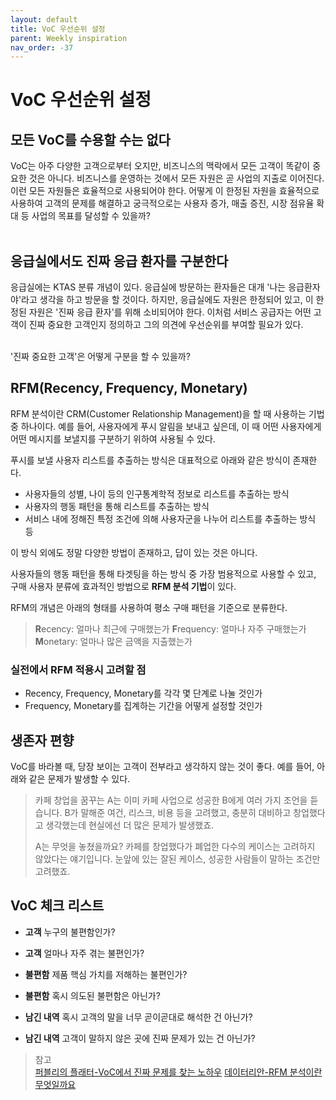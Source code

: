 ```yaml
---
layout: default
title: VoC 우선순위 설정
parent: Weekly inspiration
nav_order: -37
---
```


# VoC 우선순위 설정

## 모든 VoC를 수용할 수는 없다

VoC는 아주 다양한 고객으로부터 오지만, 비즈니스의 맥락에서 모든 고객이 똑같이 중요한 것은 아니다. 비즈니스를 운영하는 것에서 모든 자원은 곧 사업의 지출로 이어진다. 이런 모든 자원들은 효율적으로 사용되어야 한다. 어떻게 이 한정된 자원을 효율적으로 사용하여 고객의 문제를 해결하고 궁극적으로는 사용자 증가, 매출 증진, 시장 점유율 확대 등 사업의 목표를 달성할 수 있을까?<br><br>

## 응급실에서도 진짜 응급 환자를 구분한다
응급실에는 KTAS 분류 개념이 있다. 응급실에 방문하는 환자들은 대개 '나는 응급환자야'라고 생각을 하고 방문을 할 것이다. 하지만, 응급실에도 자원은 한정되어 있고, 이 한정된 자원은 '진짜 응급 환자'를 위해 소비되어야 한다. 이처럼 서비스 공급자는 어떤 고객이 진짜 중요한 고객인지 정의하고 그의 의견에 우선순위를 부여할 필요가 있다.<br><br>

'진짜 중요한 고객'은 어떻게 구분을 할 수 있을까?

## RFM(Recency, Frequency, Monetary)
RFM 분석이란 CRM(Customer Relationship Management)을 할 때 사용하는 기법 중 하나이다. 예를 들어, 사용자에게 푸시 알림을 보내고 싶은데, 이 때 어떤 사용자에게 어떤 메시지를 보낼지를 구분하기 위하여 사용될 수 있다.

푸시를 보낼 사용자 리스트를 추출하는 방식은 대표적으로 아래와 같은 방식이 존재한다.
- 사용자들의 성별, 나이 등의 인구통계학적 정보로 리스트를 추출하는 방식
- 사용자의 행동 패턴을 통해 리스트를 추출하는 방식
- 서비스 내에 정해진 특정 조건에 의해 사용자군을 나누어 리스트를 추출하는 방식 등

이 방식 외에도 정말 다양한 방법이 존재하고, 답이 있는 것은 아니다.

사용자들의 행동 패턴을 통해 타겟팅을 하는 방식 중 가장 범용적으로 사용할 수 있고, 구매 사용자 분류에 효과적인 방법으로 <b>RFM 분석 기법</b>이 있다.

RFM의 개념은 아래의 형태를 사용하여 평소 구매 패턴을 기준으로 분류한다.

><b>R</b>ecency: 얼마나 최근에 구매했는가
><b>F</b>requency: 얼마나 자주 구매했는가
><b>M</b>onetary: 얼마나 많은 금액을 지출했는가

### 실전에서 RFM 적용시 고려할 점
- Recency, Frequency, Monetary를 각각 몇 단계로 나눌 것인가
- Frequency, Monetary를 집계하는 기간을 어떻게 설정할 것인가



## 생존자 편향
VoC를 바라볼 때, 당장 보이는 고객이 전부라고 생각하지 않는 것이 좋다. 예를 들어, 아래와 같은 문제가 발생할 수 있다.

> 카페 창업을 꿈꾸는 A는 이미 카페 사업으로 성공한 B에게 여러 가지 조언을 듣습니다. B가 말해준 여건, 리스크, 비용 등을 고려했고, 충분히 대비하고 창업했다고 생각했는데 현실에선 더 많은 문제가 발생했죠. 
> 
> A는 무엇을 놓쳤을까요? 카페를 창업했다가 폐업한 다수의 케이스는 고려하지 않았다는 얘기입니다. 눈앞에 있는 잘된 케이스, 성공한 사람들이 말하는 조건만 고려했죠.


## VoC 체크 리스트
- <b>고객</b> 누구의 불편함인가? 

- <b>고객</b>  얼마나 자주 겪는 불편인가? 

- <b>불편함</b> 제품 핵심 가치를 저해하는 불편인가? 

- <b>불편함</b>  혹시 의도된 불편함은 아닌가?

- <b>남긴 내역</b>  혹시 고객의 말을 너무 곧이곧대로 해석한 건 아닌가? 

- <b>남긴 내역</b>  고객이 말하지 않은 곳에 진짜 문제가 있는 건 아닌가?





> 참고<br>
> [퍼블리의 플래터-VoC에서 진짜 문제를 찾는 노하우](https://publy.co/content/6921?s=0o0513)
> [데이터리안-RFM 분석이란 무엇일까요](https://www.datarian.io/blog/what-is-rfm)